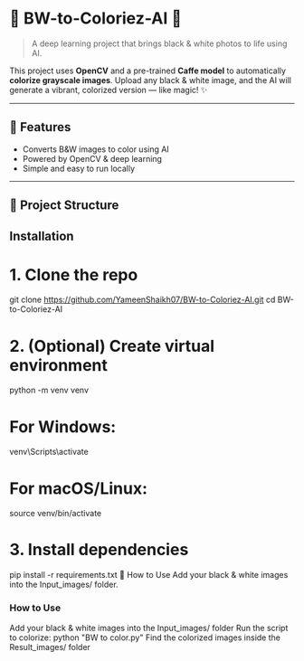 # 🖤 BW-to-Coloriez-AI 🎨

> A deep learning project that brings black & white photos to life using AI.

This project uses **OpenCV** and a pre-trained **Caffe model** to automatically **colorize grayscale images**. Upload any black & white image, and the AI will generate a vibrant, colorized version — like magic! ✨

---

## 🚀 Features
- Converts B&W images to color using AI
- Powered by OpenCV & deep learning
- Simple and easy to run locally

---

## 📂 Project Structure

 ## Installation
# 1. Clone the repo
git clone https://github.com/YameenShaikh07/BW-to-Coloriez-AI.git
cd BW-to-Coloriez-AI

# 2. (Optional) Create virtual environment
python -m venv venv
# For Windows:
venv\Scripts\activate
# For macOS/Linux:
source venv/bin/activate

# 3. Install dependencies
pip install -r requirements.txt
🚀 How to Use
Add your black & white images into the Input_images/ folder.
### How to Use
Add your black & white images into the Input_images/ folder
Run the script to colorize:
python "BW to color.py"
Find the colorized images inside the Result_images/ folder


